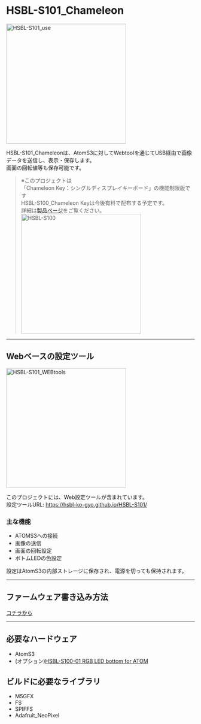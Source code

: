 # HSBL-S101_Chameleon

<img src="https://github.com/HSBL-ko-gyo/HSBL-S101/assets/128065816/e6fd9d8b-b2a0-480f-8673-4b478d5ed2fc"  width="320" alt="HSBL-S101_use">

HSBL-S101_Chameleonは、AtomS3に対してWebtoolを通じてUSB経由で画像データを送信し、表示・保存します。  
画面の回転値等も保存可能です。

> ※このプロジェクトは  
「Chameleon Key：シングルディスプレイキーボード」の機能制限版です  
HSBL-S100_Chameleon Keyは今後有料で配布する予定です。  
詳細は[製品ページ](https://sites.google.com/view/hsbl-industrial-hp/home/2023%E4%BD%9C%E5%93%81chameleon-key)をご覧ください。  
><img src="https://github.com/HSBL-ko-gyo/HSBL-S101/assets/128065816/1e1bd703-e5ae-439e-a196-002bb3161693" width="320"  alt="HSBL-S100">  



---

## Webベースの設定ツール

<img src="https://github.com/HSBL-ko-gyo/HSBL-S101/assets/128065816/55ecf563-8887-42aa-85d7-8503f43fce65" width="320" alt="HSBL-S101_WEBtools">

このプロジェクトには、Web設定ツールが含まれています。  
設定ツールURL: https://hsbl-ko-gyo.github.io/HSBL-S101/  

### 主な機能

- ATOMS3への接続
- 画像の送信
- 画面の回転設定
- ボトムLEDの色設定

設定はAtomS3の内部ストレージに保存され、電源を切っても保持されます。

---

## ファームウェア書き込み方法
[コチラから](https://github.com/HSBL-ko-gyo/HSBL-S101/tree/main/Firmware#%E3%83%95%E3%82%A1%E3%83%BC%E3%83%A0%E3%82%A6%E3%82%A7%E3%82%A2%E6%9B%B8%E3%81%8D%E8%BE%BC%E3%81%BF%E6%96%B9%E6%B3%95)


---

## 必要なハードウェア

- AtomS3
- (オプション)[HSBL-S100-01 RGB LED bottom for ATOM](https://github.com/HSBL-ko-gyo/HSBL-S100-01)
  
## ビルドに必要なライブラリ

- M5GFX
- FS
- SPIFFS
- Adafruit_NeoPixel
  

